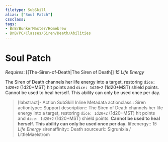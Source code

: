 ```yaml
---
filetype: SubSkill
alias: ["Soul Patch"]
cssclass: 
tags:
- BnB/BunkerMaster/Homebrew
- BnB/PC/Classes/Siren/Death/Abilities
---
```

# Soul Patch
*Requires*: [[The-Siren-of-Death|The Siren of Death]]
_15 Life Energy_

The Siren of Death channels her life energy into a target, restoring `dice: 1d20+2` (1d20+MST) hit points and `dice: 1d20+2` (1d20+MST) shield points.
Cannot be used to heal herself.
This ability can only be used once per day.

>[!abstract]- Action SubSkill Inline Metadata
> actionclass:: Siren
> actiontype:: Support
> description:: The Siren of Death channels her life energy into a target, restoring `dice: 1d20+2` (1d20+MST) hit points and `dice: 1d20+2` (1d20+MST) shield points. __Cannot be used to heal herself.__ __This ability can only be used once per day.__
> lifeenergy:: _15 Life Energy_
> sirenaffinity:: Death
> sourceurl:: Sigrunixia / LittleMaelstrom
